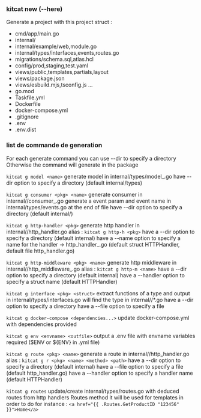 ### kitcat new <name> (--here)

Generate a project with this project struct :

- cmd/app/main.go
- internal/
- internal/example/web,module.go
- internal/types/interfaces,events,routes.go
- migrations/schema.sql,atlas.hcl
- config/prod,staging,test.yaml
- views/public,templates,partials,layout
- views/package.json
- views/esbuild.mjs,tsconfig.js ...
- go.mod
- Taskfile.yml
- Dockerfile
- docker-compose.yml
- .gitignore
- .env
- .env.dist

### list de commande de generation

For each generate command you can use --dir to specify a directory
Otherwise the command will generate in the package 


`kitcat g model <name>`
generate model in internal/types/model_<name>.go 
have --dir option to specify a directory (default internal/types)

`kitcat g consumer <pkg> <name>`
generate consumer in internal/<pkg>/consumer_<name>.go
generate a event param and event name in internal/types/events.go at the end of file
have --dir option to specify a directory (default internal/<pkg>)

`kitcat g http-handler <pkg>`
generate http handler in internal/<pkg>/http_handler.go
alias : `kitcat g http-h <pkg>`
have a --dir option to specify a directory (default internal)
have a --name option to specify a name for the handler -> http_handler_<name>.go (default struct HTTPHandler, default file http_handler.go)

`kitcat g http-middleware <pkg> <name>`
generate http middleware in internal/<pkg>/http_middleware_<name>.go
alias : `kitcat g http-m <name>` 
have a --dir option to specify a directory (default internal)
have a --handler option to specify a struct name (default HTTPHandler) 

`kitcat g interface <pkg> <struct>`
extract functions of a type and output in internal/types/interfaces.go
will find the type in internal/<pkg>/*.go
have a --dir option to specify a directory
have a --file option to specify a file

`kitcat g docker-compose <dependencies...>`
update docker-compose.yml with dependencies provided

`kitcat g env <envname> <outfile>`
output a .env file with envname variables required ($ENV or ${ENV} in .yml file)

`kitcat g route <pkg> <name>`
generate a route in internal/<pkg>/http_handler.go
alias : `kitcat g r <pkg> <name> <method> <path>`
have a --dir option to specify a directory (default internal)
have a --file option to specify a file (default http_handler.go)
have a --handler option to specify a handler name (default HTTPHandler)

`kitcat g routes`
update/create internal/types/routes.go with deduced routes from http handlers Routes method
it will be used for templates in order to do for instance : 
`<a href="{{ .Routes.GetProductID "123456" }}">Home</a>`

